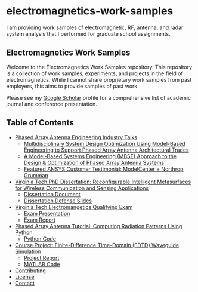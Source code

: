 # electromagnetics-work-samples
I am providing work samples of electromagnetic, RF, antenna, and radar system analysis that I performed for graduate school assignments.

## Electromagnetics Work Samples

Welcome to the Electromagnetics Work Samples repository. This repository is a collection of work samples, experiments, and projects in the field of electromagnetics. While I cannot share proprietary work samples from past employers, this aims to provide samples of past work.

Please see my [Google Scholar](https://scholar.google.com/citations?user=SZPSZm0AAAAJ&hl=en) profile for a comprehensive list of academic journal and conference presentation.

## Table of Contents

- [Phased Array Antenna Engineering Industry Talks](#indsutry-talks)
  - [Multidisciplinary System Design Optimization Using Model-Based Engineering to Support Phased Array Antenna Architectural Trades](https://github.com/jman4162/electromagnetics-work-samples/blob/main/Phx2018UC_MDAO_Northrop-Grumman_Hodge.pdf)
  - [A Model-Based Systems Engineering (MBSE) Approach to the Design & Optimization of Phased Array Antenna Systems](https://github.com/jman4162/electromagnetics-work-samples/blob/main/A%20Model-Based%20Systems%20Engineering%20(MBSE)%20Approach%20to%20the%20Design%20%26%20Optimization%20of%20Phased%20Array%20Antenna%20Systems-MC_Presentation-2020-Final-1.pdf)
  - [Featured ANSYS Customer Testimonial: ModelCenter + Northrop Grumman](https://www.ansys.com/content/dam/resource-center/case-study/modelcenter-northrop-grumman-case-study.pdf)
- [Virginia Tech PhD Dissertation: Reconfigurable Intelligent Metasurfaces for Wireless Communication and Sensing Applications](#dissertation)
  - [Dissertation Document](https://vtechworks.lib.vt.edu/items/9011f677-0fcd-4f1a-9249-f5abe05bb806)
  - [Dissertation Defense Slides](https://github.com/jman4162/electromagnetics-work-samples/blob/main/Hodge-John-PhD-Dissertation-Defense-Nov2021-Final-2.pdf)
- [Virginia Tech Electromangetics Qualifying Exam](#qualifying-exam)
  - [Exam Presentation](https://github.com/jman4162/electromagnetics-work-samples/blob/main/VT%20EM%20Waves%20Qualifying%20Exam%20Presentation_C.pdf)
  - [Exam Report](https://github.com/jman4162/electromagnetics-work-samples/blob/main/Hodge_John_Qualifying_Exam_Answers_E1.pdf)
- [Phased Array Antenna Tutorial: Computing Radiation Patterns Using Python](#pattern-code-tutorial)
  - [Python Code](https://github.com/jman4162/Phased-Array-Antenna-Model/blob/main/Phased_Array_Antennas_Computing_Radiation_Patterns_Using_Python.ipynb)
- [Course Project: Finite-Difference Time-Domain (FDTD) Waveguide Simulation](#fdtd-project)
  - [Project Report](https://github.com/jman4162/electromagnetics-work-samples/blob/main/Hodge_John_ECE_5106_FDTD_Project_Doc_Draft_C.pdf)
  - [MATLAB Code](https://github.com/jman4162/electromagnetics-work-samples/tree/main/fdtd-waveguide-calcs)
- [Contributing](#contributing)
- [License](#license)
- [Contact](#contact)
